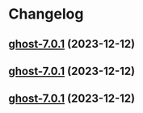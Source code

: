 # Changelog



## [ghost-7.0.1](https://github.com/truecharts/charts/compare/ghost-6.0.62...ghost-7.0.1) (2023-12-12)




## [ghost-7.0.1](https://github.com/truecharts/charts/compare/ghost-6.0.62...ghost-7.0.1) (2023-12-12)




## [ghost-7.0.1](https://github.com/truecharts/charts/compare/ghost-6.0.62...ghost-7.0.1) (2023-12-12)

